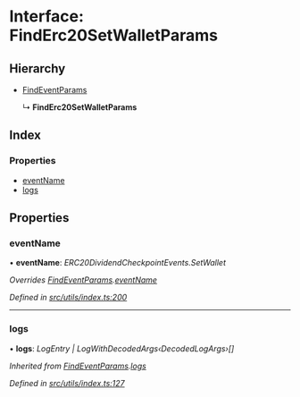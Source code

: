 # Interface: FindErc20SetWalletParams

## Hierarchy

- [FindEventParams](_utils_index_.findeventparams.md)

  ↳ **FindErc20SetWalletParams**

## Index

### Properties

- [eventName](_utils_index_.finderc20setwalletparams.md#eventname)
- [logs](_utils_index_.finderc20setwalletparams.md#logs)

## Properties

### eventName

• **eventName**: _ERC20DividendCheckpointEvents.SetWallet_

_Overrides [FindEventParams](_utils_index_.findeventparams.md).[eventName](_utils_index_.findeventparams.md#eventname)_

_Defined in [src/utils/index.ts:200](https://github.com/PolymathNetwork/polymath-sdk/blob/660aba8/src/utils/index.ts#L200)_

---

### logs

• **logs**: _LogEntry | LogWithDecodedArgs‹DecodedLogArgs›[]_

_Inherited from [FindEventParams](_utils_index_.findeventparams.md).[logs](_utils_index_.findeventparams.md#logs)_

_Defined in [src/utils/index.ts:127](https://github.com/PolymathNetwork/polymath-sdk/blob/660aba8/src/utils/index.ts#L127)_
